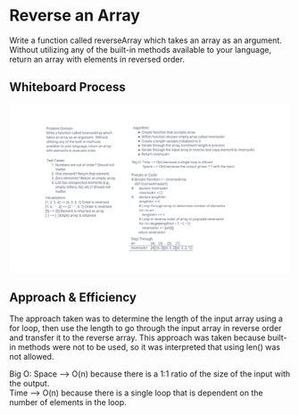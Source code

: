 # Reverse an Array
Write a function called reverseArray which takes an array as an argument.
Without utilizing any of the built-in methods available to your language,
return an array with elements in reversed order.

## Whiteboard Process
![reverseArray whiteboard](reverseArray.png)

## Approach & Efficiency
The approach taken was to determine the length of the input array using a
for loop, then use the length to go through the input array in reverse order
and transfer it to the reverse array.  This approach was taken because
built-in methods were not to be used, so it was interpreted that using len()
was not allowed.

Big O: Space --> O(n) because there is a 1:1 ratio of the size of the input
with the output.</br>
Time --> O(n) because there is a single loop that is dependent on the number
of elements in the loop.
